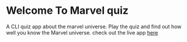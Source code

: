 # Welcome To Marvel quiz

A CLI quiz app about the marvel universe. Play the quiz and find out how well you know the Marvel universe. check out the live app [here](https://replit.com/@SaranChakravart/markTwo?embed=true#index.js)
